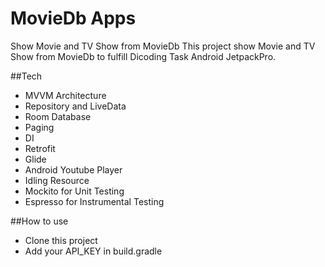 # MovieDb Apps
 Show Movie and TV Show from MovieDb
 This project show Movie and TV Show from MovieDb to fulfill Dicoding Task Android JetpackPro.

##Tech
- MVVM Architecture
- Repository and LiveData
- Room Database
- Paging
- DI
- Retrofit
- Glide
- Android Youtube Player
- Idling Resource
- Mockito for Unit Testing
- Espresso for Instrumental Testing

##How to use
- Clone this project
- Add your API_KEY in build.gradle

